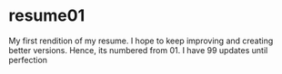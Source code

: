 # resume01
My first rendition of my resume. I hope to keep improving and creating better versions. Hence, its numbered from 01. I have 99 updates until perfection
